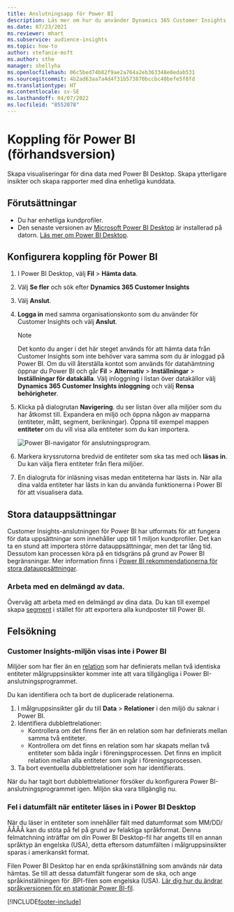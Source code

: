 ```yaml
---
title: Anslutningsapp för Power BI
description: Läs mer om hur du använder Dynamics 365 Customer Insights anslutningsprogram i Power BI.
ms.date: 07/23/2021
ms.reviewer: mhart
ms.subservice: audience-insights
ms.topic: how-to
author: stefanie-msft
ms.author: sthe
manager: shellyha
ms.openlocfilehash: 06c5bed74b82f9ae2a764a2eb363348e0edab531
ms.sourcegitcommit: 4b2ad63aa7a4d4f31b573870bccbc40befe5f8fd
ms.translationtype: HT
ms.contentlocale: sv-SE
ms.lasthandoff: 04/07/2022
ms.locfileid: "8552078"
---
```

# <a name="connector-for-power-bi-preview"></a>Koppling för Power BI (förhandsversion)

Skapa visualiseringar för dina data med Power BI Desktop. Skapa ytterligare insikter och skapa rapporter med dina enhetliga kunddata.

## <a name="prerequisites"></a>Förutsättningar

- Du har enhetliga kundprofiler.
- Den senaste versionen av [Microsoft Power BI Desktop](https://powerbi.microsoft.com/desktop/) är installerad på datorn. [Läs mer om Power BI Desktop](/power-bi/desktop-what-is-desktop).

## <a name="configure-the-connector-for-power-bi"></a>Konfigurera koppling för Power BI

1. I Power BI Desktop, välj **Fil** > **Hämta data**.

1. Välj **Se fler** och sök efter **Dynamics 365 Customer Insights**

1. Välj **Anslut**.

1. **Logga in** med samma organisationskonto som du använder för Customer Insights och välj **Anslut**.
   > [!NOTE]
   > Det konto du anger i det här steget används för att hämta data från Customer Insights som inte behöver vara samma som du är inloggad på Power BI. Om du vill återställa kontot som används för datahämtning öppnar du Power BI och går **Fil** > **Alternativ** > **Inställningar** > **Inställningar för datakälla**. Välj inloggning i listan över datakällor välj **Dynamics 365 Customer Insights inloggning** och välj **Rensa behörigheter**.  

1. Klicka på dialogrutan **Navigering**. du ser listan över alla miljöer som du har åtkomst till. Expandera en miljö och öppna någon av mapparna (entiteter, mått, segment, berikningar). Öppna till exempel mappen **entiteter** om du vill visa alla entiteter som du kan importera.

   ![Power BI-navigator för anslutningsprogram.](media/power-bi-navigator.png "Power BI kopplingsnavigering")

1. Markera kryssrutorna bredvid de entiteter som ska tas med och **läsas in**. Du kan välja flera entiteter från flera miljöer.

1. En dialogruta för inläsning visas medan entiteterna har lästs in. När alla dina valda entiteter har lästs in kan du använda funktionerna i Power BI för att visualisera data.

## <a name="large-data-sets"></a>Stora datauppsättningar

Customer Insights-anslutningen för Power BI har utformats för att fungera för data uppsättningar som innehåller upp till 1 miljon kundprofiler. Det kan ta en stund att importera större datauppsättningar, men det tar lång tid. Dessutom kan processen köra på en tidsgräns på grund av Power BI begränsningar. Mer information finns i [Power BI rekommendationerna för stora datauppsättningar](/power-bi/admin/service-premium-what-is#large-datasets). 

### <a name="work-with-a-subset-of-data"></a>Arbeta med en delmängd av data.

Överväg att arbeta med en delmängd av dina data. Du kan till exempel skapa [segment](segments.md) i stället för att exportera alla kundposter till Power BI.

## <a name="troubleshooting"></a>Felsökning

### <a name="customer-insights-environment-doesnt-show-in-power-bi"></a>Customer Insights-miljön visas inte i Power BI

Miljöer som har fler än en [relation](relationships.md) som har definierats mellan två identiska entiteter målgruppsinsikter kommer inte att vara tillgängliga i Power BI-anslutningsprogrammet.

Du kan identifiera och ta bort de duplicerade relationerna.

1. I målgruppsinsikter går du till **Data** > **Relationer** i den miljö du saknar i Power BI.
2. Identifiera dubblettrelationer:
   - Kontrollera om det finns fler än en relation som har definierats mellan samma två entiteter.
   - Kontrollera om det finns en relation som har skapats mellan två entiteter som båda ingår i föreningsprocessen. Det finns en implicit relation mellan alla entiteter som ingår i föreningsprocessen.
3. Ta bort eventuella dubblettrelationer som har identifierats.

När du har tagit bort dubblettrelationer försöker du konfigurera Power BI-anslutningsprogrammet igen. Miljön ska vara tillgänglig nu.

### <a name="errors-on-date-fields-when-loading-entities-in-power-bi-desktop"></a>Fel i datumfält när entiteter läses in i Power BI Desktop

När du läser in entiteter som innehåller fält med datumformat som MM/DD/ÅÅÅÅ kan du stöta på fel på grund av felaktiga språkformat. Denna felmatchning inträffar om din Power BI Desktop-fil har angetts till en annan språktyp än engelska (USA), detta eftersom datumfälten i målgruppsinsikter sparas i amerikanskt format.

Filen Power BI Desktop har en enda språkinställning som används när data hämtas. Se till att dessa datumfält fungerar som de ska, och ange språkinställningen för .BPI-filen som engelska (USA). [Lär dig hur du ändrar språkversionen för en stationär Power BI-fil](/power-bi/fundamentals/supported-languages-countries-regions#choose-the-language-or-locale-of-power-bi-desktop).

[!INCLUDE[footer-include](../includes/footer-banner.md)]
